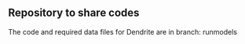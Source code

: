 ## Repository to share codes
The code and required data files for Dendrite are in branch: runmodels



